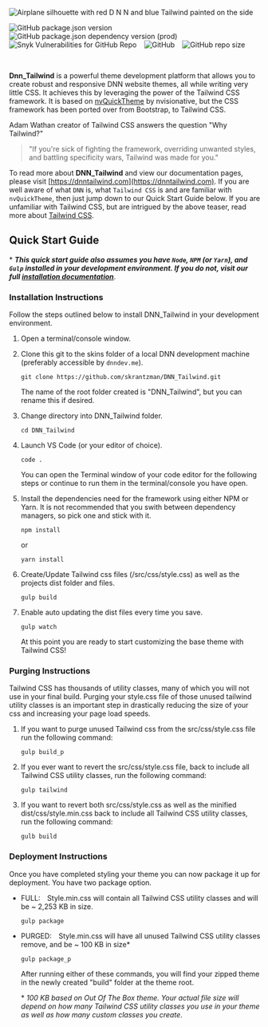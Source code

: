 ![Airplane silhouette with red D N N and blue Tailwind painted on the side](https://raw.githubusercontent.com/skrantzman/DNN_Tailwind/master/images/DNN_Tailwind.svg)

![GitHub package.json version](https://img.shields.io/github/package-json/v/skrantzman/dnn_tailwind?logo=github) &ensp;
![GitHub package.json dependency version (prod)](https://img.shields.io/github/package-json/dependency-version/skrantzman/dnn_tailwind/tailwindcss?color=38B2AC&logo=tailwind-css) &ensp;
![Snyk Vulnerabilities for GitHub Repo](https://img.shields.io/snyk/vulnerabilities/github/skrantzman/dnn_tailwind?logo=Snyk) &ensp;
![GitHub](https://img.shields.io/github/license/skrantzman/dnn_tailwind) &ensp;
![GitHub repo size](https://img.shields.io/github/repo-size/skrantzman/dnn_tailwind?logo=github)

&nbsp;

**Dnn_Tailwind** is a powerful theme development platform that allows you to create robust and responsive DNN website themes, all while writing very little CSS. It achieves this by leveraging the power of the Tailwind CSS framework. It is based on [nvQuickTheme](https://www.nvquicktheme.com/) by nvisionative, but the CSS framework has been ported over from Bootstrap, to Tailwind CSS.

Adam Wathan creator of Tailwind CSS answers the question "Why Tailwind?"

> "If you're sick of fighting the framework, overriding unwanted styles, and battling specificity wars, Tailwind was made for you."

To read more about **DNN_Tailwind** and view our documentation pages, please visit [https://dnntailwind.com](https://dnntailwind.com). If you are well aware of what `DNN` is, what `Tailwind CSS` is and are familiar with `nvQuickTheme`, then just jump down to our Quick Start Guide below. If you are unfamiliar with Tailwind CSS, but are intrigued by the above teaser, read more about [Tailwind CSS](http://www.tailwindcss.com).

## Quick Start Guide

\* **_This quick start guide also assumes you have `Node`, `NPM` (or `Yarn`), and `Gulp` installed in your development environment. If you do not, visit our full [installation
documentation](https://www.dnntailwind.com/installation)_**.

### Installation Instructions

Follow the steps outlined below to install DNN_Tailwind in your development environment.

1. Open a terminal/console window.

2. Clone this git to the skins folder of a local DNN development machine (preferably accessible by `dnndev.me`).

   ```
   git clone https://github.com/skrantzman/DNN_Tailwind.git
   ```

   The name of the root folder created is "DNN_Tailwind", but you can rename this if desired.

3. Change directory into DNN_Tailwind folder.
   ```
   cd DNN_Tailwind
   ```
4. Launch VS Code (or your editor of choice).

   ```
   code .
   ```

   You can open the Terminal window of your code editor for the following steps or continue to run them in the terminal/console you have open.

5. Install the dependencies need for the framework using either NPM or Yarn. It is not recommended that you swith between dependency managers, so pick one and stick with it.
   ```
   npm install
   ```
   or
   ```
   yarn install
   ```
6. Create/Update Tailwind css files (/src/css/style.css) as well as the projects dist folder and files.
   ```
   gulp build
   ```
7. Enable auto updating the dist files every time you save.

   ```
   gulp watch
   ```

   At this point you are ready to start customizing the base theme with Tailwind CSS!

### Purging Instructions

Tailwind CSS has thousands of utility classes, many of which you will not use in your final build. Purging your style.css file of those unused tailwind utility classes is an important step in drastically reducing the size of your css and increasing your page load speeds.

1. If you want to purge unused Tailwind css from the src/css/style.css file run the following command:
   ```
   gulp build_p
   ```
2. If you ever want to revert the src/css/style.css file, back to include all Tailwind CSS utility classes, run the following command:
   ```
   gulp tailwind
   ```
3. If you want to revert both src/css/style.css as well as the minified dist/css/style.min.css back to include all Tailwind CSS utility classes, run the following command:
   ```
   gulb build
   ```

### Deployment Instructions

Once you have completed styling your theme you can now package it up for deployment. You have two package option.

- FULL:&emsp;Style.min.css will contain all Tailwind CSS utility classes and will be ~ 2,253 KB in size.

  ```
  gulp package
  ```

- PURGED:&emsp;Style.min.css will have all unused Tailwind CSS utility classes remove, and be ~ 100 KB in size\*

  ```
  gulp package_p
  ```

  After running either of these commands, you will find your zipped theme in the newly created "build" folder at the theme root.

  \* _100 KB based on Out Of The Box theme. Your actual file size will depend on how many Tailwind CSS utility classes you use in your theme as well as how many custom classes you create_.

